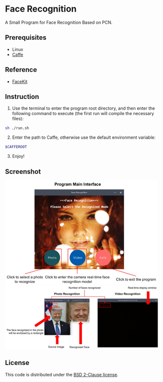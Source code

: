 # Face Recognition
A Small Program for Face Recognition Based on PCN.

## Prerequisites
* Linux
* [Caffe](https://github.com/BVLC/caffe)

## Reference
* [FaceKit](https://github.com/Jack-CV/FaceKit)

## Instruction
1. Use the terminal to enter the program root directory, and then enter the following command to execute (the first run will compile the necessary files):
```Bash
sh ./run.sh
```

2. Enter the path to Caffe, otherwise use the default environment variable:
```Bash
$CAFFEROOT
```

3. Enjoy!

## Screenshot
<img src="https://raw.githubusercontent.com/Orainge/Face-Recognition/master/screenshot/screenshot1.jpg" width=700 alt="Program main interface">
<img src="https://raw.githubusercontent.com/Orainge/Face-Recognition/master/screenshot/screenshot2.jpg" width=700 alt="Function Interface">

## License

This code is distributed under the [BSD 2-Clause license](LICENSE).